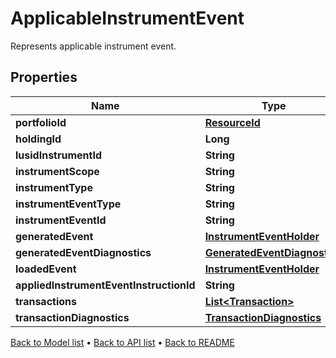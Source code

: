 

# ApplicableInstrumentEvent

Represents applicable instrument event.

## Properties

| Name | Type | Description | Notes |
|------------ | ------------- | ------------- | -------------|
|**portfolioId** | [**ResourceId**](ResourceId.md) |  |  |
|**holdingId** | **Long** |  |  |
|**lusidInstrumentId** | **String** |  |  |
|**instrumentScope** | **String** |  |  |
|**instrumentType** | **String** |  |  |
|**instrumentEventType** | **String** |  |  |
|**instrumentEventId** | **String** |  |  |
|**generatedEvent** | [**InstrumentEventHolder**](InstrumentEventHolder.md) |  |  [optional] |
|**generatedEventDiagnostics** | [**GeneratedEventDiagnostics**](GeneratedEventDiagnostics.md) |  |  [optional] |
|**loadedEvent** | [**InstrumentEventHolder**](InstrumentEventHolder.md) |  |  [optional] |
|**appliedInstrumentEventInstructionId** | **String** |  |  [optional] |
|**transactions** | [**List&lt;Transaction&gt;**](Transaction.md) |  |  [optional] |
|**transactionDiagnostics** | [**TransactionDiagnostics**](TransactionDiagnostics.md) |  |  [optional] |



[Back to Model list](../README.md#documentation-for-models) &#8226; [Back to API list](../README.md#documentation-for-api-endpoints) &#8226; [Back to README](../README.md)


